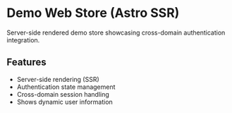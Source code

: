 # Demo Web Store (Astro SSR)

Server-side rendered demo store showcasing cross-domain authentication integration.

## Features

- Server-side rendering (SSR)
- Authentication state management
- Cross-domain session handling
- Shows dynamic user information

